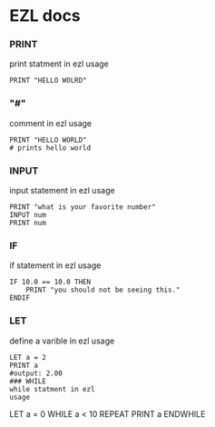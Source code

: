 # EZL docs

### PRINT
print statment in ezl
usage 
```
PRINT "HELLO WOLRD"
```
### "#"
comment in ezl
usage
```
PRINT "HELLO WORLD"
# prints hello world
```
### INPUT
input statement in ezl
usage
```
PRINT "what is your favorite number"
INPUT num
PRINT num
```
### IF
if statement in ezl
usage
```
IF 10.0 == 10.0 THEN
    PRINT "you should not be seeing this."
ENDIF
```
### LET
define a varible in ezl
usage
```
LET a = 2
PRINT a
#output: 2.00
### WHILE
while statment in ezl
usage
```
LET a = 0
WHILE a < 10 REPEAT
    PRINT a
ENDWHILE
```
